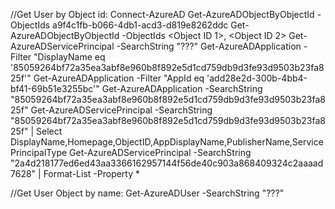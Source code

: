 ﻿//Get User by Object id:
Connect-AzureAD
Get-AzureADObjectByObjectId -ObjectIds a9f4c1fb-b066-4db1-acd3-d819e8262ddc
Get-AzureADObjectByObjectId -ObjectIds <Object ID 1>, <Object ID 2>
Get-AzureADServicePrincipal -SearchString "???"
Get-AzureADApplication -Filter "DisplayName eq '85059264bf72a35ea3abf8e960b8f892e5d1cd759db9d3fe93d9503b23fa825f'"
Get-AzureADApplication -Filter "AppId eq 'add28e2d-300b-4bb4-bf41-69b51e3255bc'"
Get-AzureADApplication -SearchString "85059264bf72a35ea3abf8e960b8f892e5d1cd759db9d3fe93d9503b23fa825f"
Get-AzureADServicePrincipal -SearchString "85059264bf72a35ea3abf8e960b8f892e5d1cd759db9d3fe93d9503b23fa825f" | Select DisplayName,Homepage,ObjectID,AppDisplayName,PublisherName,ServicePrincipalType
Get-AzureADServicePrincipal -SearchString "2a4d218177ed6ed43aa3366162957144f56de40c903a868409324c2aaaad7628" | Format-List -Property *

//Get User Object by name:
Get-AzureADUser -SearchString "???"

